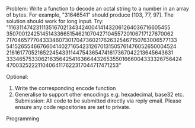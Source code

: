 
Problem:
Write a function to decode an octal string to a number in an array of
bytes. For example, "31646541" should produce [103, 77, 97].
The solution should work for long input. Try:
"1163114742311135167021343424004141432061264036716605455
35070012425145143366515462107042710455720106717127670062
71704657770433346073017047360217626325467150763006577133
54152655466766041402716542312670131505761476052650004524
21616177052165224543311447543654741617367042213645643631
33346575330621635642541636644326535501666004333326756424
47003252221104064117622317044717471253"

Optional:
1. Write the corresponding encode function
2. Generalise to support other encodings
e.g. hexadecimal, base32 etc.
Submission:
All code to be submitted directly via reply email. Please ensure any
code repositories are set to private.

Programming
